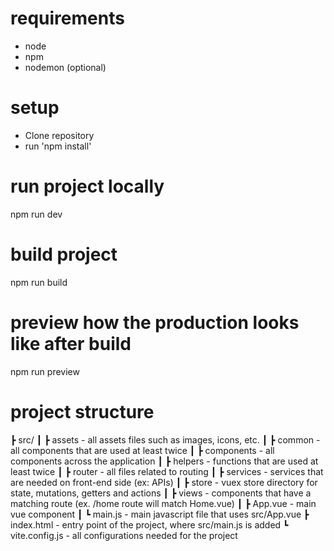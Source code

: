 # requirements

- node
- npm
- nodemon (optional)

# setup

- Clone repository
- run 'npm install'

# run project locally

npm run dev

# build project

npm run build

# preview how the production looks like after build

npm run preview

# project structure

┣ src/
┃ ┣ assets - all assets files such as images, icons, etc.
┃ ┣ common - all components that are used at least twice
┃ ┣ components - all components across the application
┃ ┣ helpers - functions that are used at least twice
┃ ┣ router - all files related to routing
┃ ┣ services - services that are needed on front-end side (ex: APIs)
┃ ┣ store - vuex store directory for state, mutations, getters and actions
┃ ┣ views - components that have a matching route (ex. /home route will match Home.vue)
┃ ┣ App.vue - main vue component
┃ ┗ main.js - main javascript file that uses src/App.vue
┣ index.html - entry point of the project, where src/main.js is added
┗ vite.config.js - all configurations needed for the project

